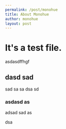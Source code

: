 ```yaml
---
permalink: /post/monohue
title: About Monohue
author: monohue
layout: post
---
```


# It's a test file.

asdasdffhgf

## dasd sad
sad sa
sa dsa
sd

### asdasd as
adsad
sad
as

dsa
